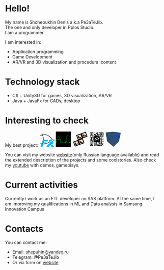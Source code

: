 # Hello!
My name is Shchepukhin Denis a.k.a Pe3aTeJlb.  
The one and only developer in Pplos Studio.  
I am a programmer.

I am interested in:
- Application programming
- Game Development 
- AR/VR and 3D visualization and procedural content

# Technology stack
- C# + Unity3D for games, 3D visualization, AR/VR
- Java + JavaFx for CADs, desktop

# Interesting to check
My best project:
[<img src="https://github.com/Pe3aTeJlb/Pe3aTeJlb/blob/main/ReadmeResources/LogisimFX/logisimfx_128_.png" width="50" height="50" />](https://github.com/Pe3aTeJlb/LogisimFX)
[<img src="https://github.com/Pe3aTeJlb/Pe3aTeJlb/blob/main/ReadmeResources/ALG/logo.png" width="50" height="50" />](https://github.com/Pe3aTeJlb/Amadey-Logic-Game)
[<img src="https://github.com/Pe3aTeJlb/Pe3aTeJlb/blob/main/ReadmeResources/Not-Tetris/Soviet%20Builder%20logo.png" width="50" height="50" />](https://github.com/Pe3aTeJlb/Not-Tetris)
[<img src="https://github.com/Pe3aTeJlb/Pe3aTeJlb/blob/main/ReadmeResources/Multi-QR-Reader/unnamed.png" width="50" height="50" />](https://github.com/Pe3aTeJlb/Advanced-QR-Reader)
[<img src="https://github.com/Pe3aTeJlb/Pe3aTeJlb/blob/main/ReadmeResources/3D-Model-Viewer/%D0%BB%D0%BE%D0%B3%D0%BE.png" width="50" height="50" />](https://github.com/Pe3aTeJlb/3D-Model-Viewer)  

You can visit my website [website](https://sites.google.com/view/pplosstudio)(only Russian language available) and read the extended description of the projects and some coolstories.
Also check my [youtube](https://www.youtube.com/channel/UCJejCS5n7vCwSNBi7wq8VCw) with demos, gameplays.

# Current activities
Currently I work as an ETL developer on SAS platform.
At the same time, I am improving my qualifications in ML and Data analysis in Samsung Innovation Campus

# Contacts
You can contact me:
- Email: shepuhin@yandex.ru
- Telegram: @Pe3aTeJlb
- Or via form on [website](https://sites.google.com/view/pplosstudio)
